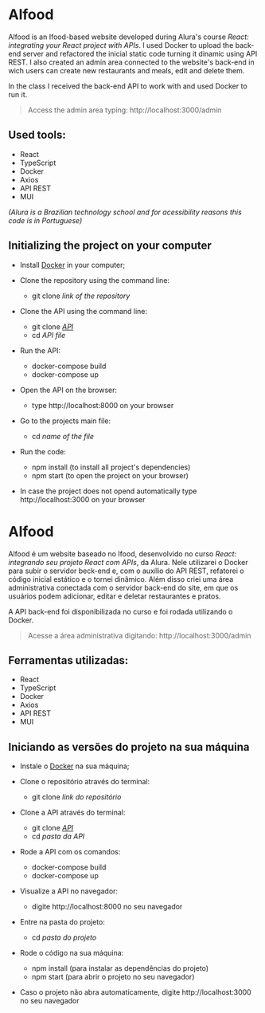 # Alfood

Alfood is an Ifood-based website developed during Alura's course *React: integrating your React project with APIs*. I used Docker to upload the back-end server and refactored the inicial static code turning it dinamic using API REST. I also created an admin area connected to the website's back-end in wich users can create new restaurants and meals, edit and delete them.

In the class I received the back-end API to work with and used Docker to run it.

> Access the admin area typing: http://localhost:3000/admin

## Used tools:

* React
* TypeScript
* Docker
* Axios
* API REST
* MUI

*(Alura is a Brazilian technology school and for acessibility reasons this code is in Portuguese)*

## Initializing the project on your computer

- Install [Docker](https://www.docker.com/products/docker-desktop/) in your computer;

- Clone the repository using the command line:
    - git clone *link of the repository*

- Clone the API using the command line:
    - git clone *[API](https://github.com/alura-cursos/restaurantes_api)*
    - cd *API file*

- Run the API:
    - docker-compose build
    - docker-compose up

- Open the API on the browser:
   - type http://localhost:8000 on your browser
 
- Go to the projects main file:
    - cd *name of the file*
 
- Run the code:
    - npm install (to install all project's dependencies)
    - npm start (to open the project on your browser)
 
* In case the project does not opend automatically type http://localhost:3000 on your browser

#

# Alfood

Alfood é um website baseado no Ifood, desenvolvido no curso *React: integrando seu projeto React com APIs*, da Alura. Nele utilizarei o Docker para subir o servidor beck-end e, com o auxílio do API REST, refatorei o código inicial estático e o tornei dinâmico. Além disso criei uma área administrativa conectada com o servidor back-end do site, em que os usuários podem adicionar, editar e deletar restaurantes e pratos.

A API back-end foi disponibilizada no curso e foi rodada utilizando o Docker.

> Acesse a área administrativa digitando: http://localhost:3000/admin

## Ferramentas utilizadas:

* React
* TypeScript
* Docker
* Axios
* API REST
* MUI

## Iniciando as versões do projeto na sua máquina

- Instale o [Docker](https://www.docker.com/products/docker-desktop/) na sua máquina;

- Clone o repositório através do terminal:
    - git clone *link do repositório*
 
- Clone a API através do terminal:
    - git clone *[API](https://github.com/alura-cursos/restaurantes_api)*
    - cd *pasta da API*
  
- Rode a API com os comandos:
    - docker-compose build
    - docker-compose up

- Visualize a API no navegador:
   - digite http://localhost:8000 no seu navegador
 
- Entre na pasta do projeto:
    - cd *pasta do projeto*
 
- Rode o código na sua máquina:
    - npm install (para instalar as dependências do projeto)
    - npm start (para abrir o projeto no seu navegador)
 
* Caso o projeto não abra automaticamente, digite http://localhost:3000 no seu navegador
